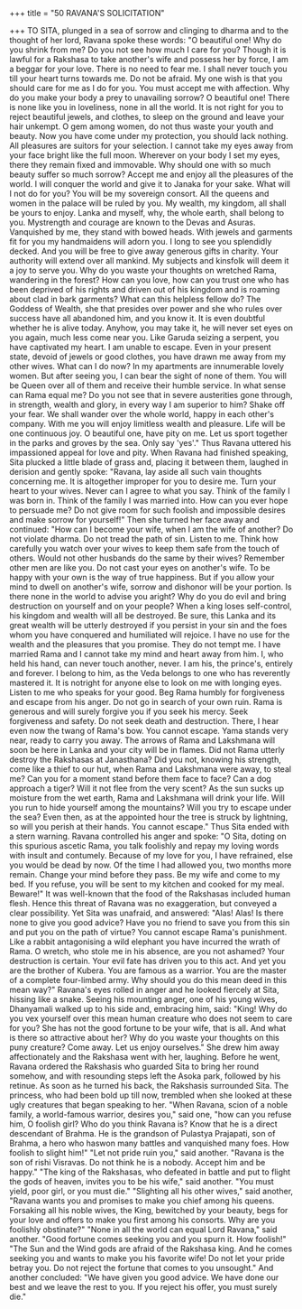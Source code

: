 +++
title = "50 RAVANA'S SOLICITATION"

+++
TO SITA, plunged in a sea of sorrow
and clinging to dharma and to the thought
of her lord, Ravana spoke these words:
"O beautiful one! Why do you shrink
from me? Do you not see how much I care
for you? Though it is lawful for a
Rakshasa to take another's wife and
possess her by force, I am a beggar for
your love. There is no need to fear me. I
shall never touch you till your heart turns
towards me. Do not be afraid. My one
wish is that you should care for me as I do
for you. You must accept me with
affection. Why do you make your body a
prey to unavailing sorrow? O beautiful
one! There is none like you in loveliness,
none in all the world. It is not right for
you to reject beautiful jewels, and clothes,
to sleep on the ground and leave your hair
unkempt. O gem among women, do not
thus waste your youth and beauty. Now
you have come under my protection, you
should lack nothing. All pleasures are
suitors for your selection. I cannot take
my eyes away from your face bright like
the full moon. Wherever on your body I
set my eyes, there they remain fixed and
immovable. Why should one with so
much beauty suffer so much sorrow?
Accept me and enjoy all the pleasures of
the world. I will conquer the world and
give it to Janaka for your sake. What will
I not do for you? You will be my
sovereign consort. All the queens and
women in the palace will be ruled by you.
My wealth, my kingdom, all shall be
yours to enjoy. Lanka and myself, why,
the whole earth, shall belong to you. Mystrength and courage are known to the
Devas and Asuras. Vanquished by me,
they stand with bowed heads.
With
jewels and garments fit for you my
handmaidens will adorn you. I long to see
you splendidly decked. And you will be
free to give away generous gifts in
charity. Your authority will extend over
all mankind. My subjects and kinsfolk
will deem it a joy to serve you. Why do
you waste your thoughts on wretched
Rama, wandering in the forest? How can
you love, how can you trust one who has
been deprived of his rights and driven out
of his kingdom and is roaming about clad
in bark garments? What can this helpless
fellow do? The Goddess of Wealth, she
that presides over power and she who
rules over success have all abandoned
him, and you know it. It is even doubtful
whether he is alive today. Anyhow, you
may take it, he will never set eyes on you
again, much less come near you. Like
Garuda seizing a serpent, you have
captivated my heart. I am unable to
escape. Even in your present state, devoid
of jewels or good clothes, you have drawn
me away from my other wives. What can I
do now? In my apartments are
innumerable lovely women. But after
seeing you, I can bear the sight of none of
them. You will be Queen over all of them
and receive their humble service. In what
sense can Rama equal me? Do you not see
that in severe austerities gone through, in
strength, wealth and glory, in every way I
am superior to him? Shake off your fear.
We shall wander over the whole world,
happy in each other's company. With me
you will enjoy limitless wealth and
pleasure. Life will be one continuous joy.
O beautiful one, have pity on me. Let us
sport together in the parks and groves by
the sea. Only say 'yes'."
Thus Ravana uttered his impassioned
appeal for love and pity. When Ravana
had finished speaking, Sita plucked a little
blade of grass and, placing it between
them, laughed in derision and gently
spoke:
"Ravana, lay aside all such vain
thoughts concerning me. It is altogether
improper for you to desire me. Turn your
heart to your wives. Never can I agree to
what you say. Think of the family I was
born in. Think of the family I was married
into. How can you ever hope to persuade
me? Do not give room for such foolish
and impossible desires and make sorrow
for yourself!"
Then she turned her face away and
continued:
"How can I become your wife, when I
am the wife of another? Do not violate
dharma. Do not tread the path of sin.
Listen to me. Think how carefully you
watch over your wives to keep them safe
from the touch of others. Would not other
husbands do the same by their wives?
Remember other men are like you. Do not
cast your eyes on another's wife. To be
happy with your own is the way of true
happiness. But if you allow your mind to
dwell on another's wife, sorrow and
dishonor will be your portion. Is there
none in the world to advise you aright?
Why do you do evil and bring destruction
on yourself and on your people? When a
king loses self-control, his kingdom and
wealth will all be destroyed. Be sure, this
Lanka and its great wealth will be utterly
destroyed if you persist in your sin and the
foes whom you have conquered and
humiliated will rejoice. I have no use for
the wealth and the pleasures that you
promise. They do not tempt me. I have
married Rama and I cannot take my mind
and heart away from him. I, who held his
hand, can never touch another, never. I am
his, the prince's, entirely and forever. I
belong to him, as the Veda belongs to one
who has reverently mastered it. It is notright for anyone else to look on me with
longing eyes. Listen to me who speaks for
your good. Beg Rama humbly for
forgiveness and escape from his anger. Do
not go in search of your own ruin. Rama
is generous and will surely forgive you if
you seek his mercy. Seek forgiveness and
safety. Do not seek death and destruction.
There, I hear even now the twang of
Rama's bow. You cannot escape. Yama
stands very near, ready to carry you away.
The arrows of Rama and Lakshmana will
soon be here in Lanka and your city will
be in flames. Did not Rama utterly destroy
the Rakshasas at Janasthana? Did you not,
knowing his strength, come like a thief to
our hut, when Rama and Lakshmana were
away, to steal me? Can you for a moment
stand before them face to face? Can a dog
approach a tiger? Will it not flee from the
very scent? As the sun sucks up moisture
from the wet earth, Rama and Lakshmana
will drink your life. Will you run to hide
yourself among the mountains? Will you
try to escape under the sea? Even then, as
at the appointed hour the tree is struck by
lightning, so will you perish at their
hands. You cannot escape."
Thus Sita ended with a stern warning.
Ravana controlled his anger and spoke:
"O Sita, doting on this spurious ascetic
Rama, you talk foolishly and repay my
loving words with insult and contumely.
Because of my love for you, I have
refrained, else you would be dead by now.
Of the time I had allowed you, two
months more remain. Change your mind
before they pass. Be my wife and come to
my bed. If you refuse, you will be sent to
my kitchen and cooked for my meal.
Beware!"
It was well-known that the food of the
Rakshasas included human flesh. Hence
this threat of Ravana was no exaggeration,
but conveyed a clear possibility. Yet Sita
was unafraid, and answered:
"Alas! Alas! Is there none to give you
good advice? Have you no friend to save
you from this sin and put you on the path
of virtue? You cannot escape Rama's
punishment. Like a rabbit antagonising a
wild elephant you have incurred the wrath
of Rama. O wretch, who stole me in his
absence, are you not ashamed? Your
destruction is certain. Your evil fate has
driven you to this act. And yet you are the
brother of Kubera. You are famous as a
warrior. You are the master of a complete
four-limbed army. Why should you do
this mean deed in this mean way?"
Ravana's eyes rolled in anger and he
looked fiercely at Sita, hissing like a
snake. Seeing his mounting anger, one of
his young wives, Dhanyamali walked up
to his side and, embracing him, said:
"King! Why do you vex yourself over
this mean human creature who does not
seem to care for you? She has not the
good fortune to be your wife, that is all.
And what is there so attractive about her?
Why do you waste your thoughts on this
puny creature? Come away. Let us enjoy
ourselves."
She drew him away affectionately and
the Rakshasa went with her, laughing.
Before he went, Ravana ordered the
Rakshasis who guarded Sita to bring her
round somehow, and with resounding
steps left the Asoka park, followed by his
retinue. As soon as he turned his back, the
Rakshasis surrounded Sita.
The princess, who had been bold up till
now, trembled when she looked at these
ugly creatures that began speaking to her.
"When Ravana, scion of a noble
family, a world-famous warrior, desires
you," said one, "how can you refuse him,
O foolish girl? Who do you think Ravana
is? Know that he is a direct descendant of
Brahma. He is the grandson of Pulastya
Prajapati, son of Brahma, a hero who haswon many battles and vanquished many
foes. How foolish to slight him!"
"Let not pride ruin you," said another.
"Ravana is the son of rishi Visravas. Do
not think he is a nobody. Accept him and
be happy."
"The king of the Rakshasas, who
defeated in battle and put to flight the
gods of heaven, invites you to be his
wife," said another. "You must yield, poor
girl, or you must die."
"Slighting all his other wives," said
another, "Ravana wants you and promises
to make you chief among his queens.
Forsaking all his noble wives, the King,
bewitched by your beauty, begs for your
love and offers to make you first among
his consorts. Why are you foolishly
obstinate?"
"None in all the world can equal Lord
Ravana," said another. "Good fortune
comes seeking you and you spurn it. How
foolish!"
"The Sun and the Wind gods are afraid
of the Rakshasa king. And he comes
seeking you and wants to make you his
favorite wife! Do not let your pride betray
you. Do not reject the fortune that comes
to you unsought."
And another concluded: "We have
given you good advice. We have done our
best and we leave the rest to you. If you
reject his offer, you must surely die."
